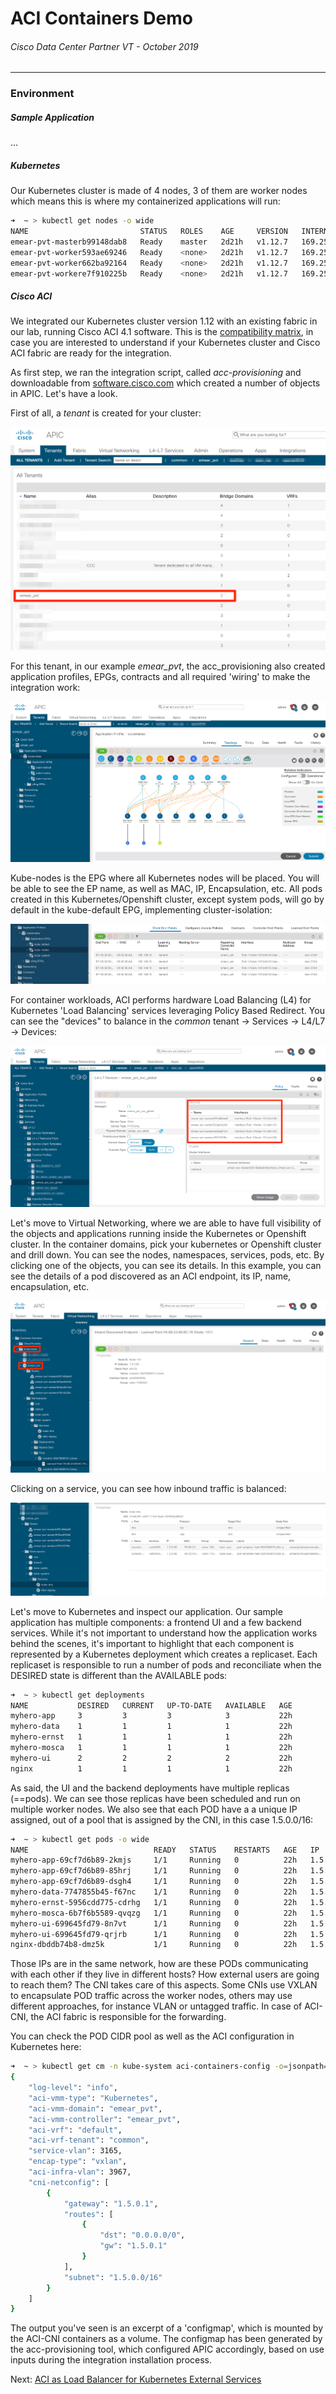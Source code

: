 # ACI Containers Demo
###### Cisco Data Center Partner VT - October 2019
<hr>

### Environment

##### Sample Application

...

##### Kubernetes

Our Kubernetes cluster is made of 4 nodes, 3 of them are worker nodes which means this is where my containerized applications will run:

```bash
➜  ~ > kubectl get nodes -o wide
NAME                         STATUS   ROLES    AGE     VERSION   INTERNAL-IP      EXTERNAL-IP      OS-IMAGE             KERNEL-VERSION      CONTAINER-RUNTIME
emear-pvt-masterb99148dab8   Ready    master   2d21h   v1.12.7   169.254.8.73     192.168.163.10   Ubuntu 18.04.2 LTS   4.15.0-45-generic   docker://17.3.2
emear-pvt-worker593ae69246   Ready    <none>   2d21h   v1.12.7   169.254.11.247   192.168.163.13   Ubuntu 18.04.2 LTS   4.15.0-45-generic   docker://17.3.2
emear-pvt-worker662ba92164   Ready    <none>   2d21h   v1.12.7   169.254.8.140    192.168.163.11   Ubuntu 18.04.2 LTS   4.15.0-45-generic   docker://17.3.2
emear-pvt-workere7f910225b   Ready    <none>   2d21h   v1.12.7   169.254.9.50     192.168.163.12   Ubuntu 18.04.2 LTS   4.15.0-45-generic   docker://17.3.2
```

##### Cisco ACI

We integrated our Kubernetes cluster version 1.12 with an existing fabric in our lab, running Cisco ACI 4.1 software. This is the [compatibility matrix](), in case you are interested to understand if your Kubernetes cluster and Cisco ACI fabric are ready for the integration.

As first step, we ran the integration script, called *acc-provisioning* and downloadable from [software.cisco.com](https://software.cisco.com) which created a number of objects in APIC. Let's have a look.

First of all, a *tenant* is created for your cluster: 

![image](https://raw.githubusercontent.com/rtortori/emear-pvt-aci-containers/master/images/aci1.png)

For this tenant, in our example *emear_pvt*, the acc_provisioning also created application profiles, EPGs, contracts and all required 'wiring' to make the integration work:

![image](https://raw.githubusercontent.com/rtortori/emear-pvt-aci-containers/master/images/aci2.png)

Kube-nodes is the EPG where all Kubernetes nodes will be placed. You will be able to see the EP name, as well as MAC, IP, Encapsulation, etc.
All pods created in this Kubernetes/Openshift cluster, except system pods, will go by default in the kube-default EPG, implementing cluster-isolation:

![image](https://raw.githubusercontent.com/rtortori/emear-pvt-aci-containers/master/images/aci3.png)

For container workloads, ACI performs hardware Load Balancing (L4) for Kubernetes 'Load Balancing' services leveraging Policy Based Redirect.
You can see the "devices" to balance in the *common* tenant -> Services -> L4/L7 -> Devices:

![image](https://raw.githubusercontent.com/rtortori/emear-pvt-aci-containers/master/images/aci4.png)

Let's move to Virtual Networking, where we are able to have full visibility of the objects and applications running inside the Kubernetes or Openshift cluster.
In the container domains, pick your kubernetes or Openshift cluster and drill down. You can see the nodes, namespaces, services, pods, etc. By clicking one of the objects, you can see its details. In this example, you can see the details of a pod discovered as an ACI endpoint, its IP, name, encapsulation, etc.


![image](https://raw.githubusercontent.com/rtortori/emear-pvt-aci-containers/master/images/aci5.png)


Clicking on a service, you can see how inbound traffic is balanced:

![image](https://raw.githubusercontent.com/rtortori/emear-pvt-aci-containers/master/images/aci6.png)

Let's move to Kubernetes and inspect our application.
Our sample application has multiple components: a frontend UI and a few backend services. While it's not important to understand how the application works behind the scenes, it's important to highlight that each component is represented by a Kubernetes deployment which creates a replicaset. Each replicaset is responsible to run a number of pods and reconciliate when the DESIRED state is different than the AVAILABLE pods:

```bash
➜  ~ > kubectl get deployments
NAME           DESIRED   CURRENT   UP-TO-DATE   AVAILABLE   AGE
myhero-app     3         3         3            3           22h
myhero-data    1         1         1            1           22h
myhero-ernst   1         1         1            1           22h
myhero-mosca   1         1         1            1           22h
myhero-ui      2         2         2            2           22h
nginx          1         1         1            1           22h
```

As said, the UI and the backend deployments have multiple replicas (==pods). We can see those replicas have been scheduled and run on multiple worker nodes.
We also see that each POD have a a unique IP assigned, out of a pool that is assigned by the CNI, in this case 1.5.0.0/16:

```bash
➜  ~ > kubectl get pods -o wide
NAME                            READY   STATUS    RESTARTS   AGE   IP          NODE                         NOMINATED NODE
myhero-app-69cf7d6b89-2kmjs     1/1     Running   0          22h   1.5.0.10    emear-pvt-worker593ae69246   <none>
myhero-app-69cf7d6b89-85hrj     1/1     Running   0          22h   1.5.0.82    emear-pvt-workere7f910225b   <none>
myhero-app-69cf7d6b89-dsgh4     1/1     Running   0          22h   1.5.0.106   emear-pvt-worker662ba92164   <none>
myhero-data-7747855b45-f67nc    1/1     Running   0          22h   1.5.0.81    emear-pvt-workere7f910225b   <none>
myhero-ernst-5956cdd775-cdrhg   1/1     Running   0          22h   1.5.0.9     emear-pvt-worker593ae69246   <none>
myhero-mosca-6b7f6b5589-qvqzg   1/1     Running   0          22h   1.5.0.105   emear-pvt-worker662ba92164   <none>
myhero-ui-699645fd79-8n7vt      1/1     Running   0          22h   1.5.0.107   emear-pvt-worker662ba92164   <none>
myhero-ui-699645fd79-qrjrb      1/1     Running   0          22h   1.5.0.83    emear-pvt-workere7f910225b   <none>
nginx-dbddb74b8-dmz5k           1/1     Running   0          22h   1.5.0.80    emear-pvt-workere7f910225b   <none>
```

Those IPs are in the same network, how are these PODs communicating with each other if they live in different hosts? How external users are going to reach them? The CNI takes care of this aspects. Some CNIs use VXLAN to encapsulate POD traffic across the worker nodes, others may use different approaches, for instance VLAN or untagged traffic.
In case of ACI-CNI, the ACI fabric is responsible for the forwarding.

You can check the POD CIDR pool as well as the ACI configuration in Kubernetes here:

```bash
➜  ~ > kubectl get cm -n kube-system aci-containers-config -o=jsonpath='{.data.host-agent-config}'
{
    "log-level": "info",
    "aci-vmm-type": "Kubernetes",
    "aci-vmm-domain": "emear_pvt",
    "aci-vmm-controller": "emear_pvt",
    "aci-vrf": "default",
    "aci-vrf-tenant": "common",
    "service-vlan": 3165,
    "encap-type": "vxlan",
    "aci-infra-vlan": 3967,
    "cni-netconfig": [
        {
            "gateway": "1.5.0.1",
            "routes": [
                {
                    "dst": "0.0.0.0/0",
                    "gw": "1.5.0.1"
                }
            ],
            "subnet": "1.5.0.0/16"
        }
    ]
}
```

The output you've seen is an excerpt of a 'configmap', which is mounted by the ACI-CNI containers as a volume. The configmap has been generated by the acc-provisioning tool, which configured APIC accordingly, based on use inputs during the integration installation process.


Next: [ACI as Load Balancer for Kubernetes External Services](3-load-balancing-ext-kube-services.md)
